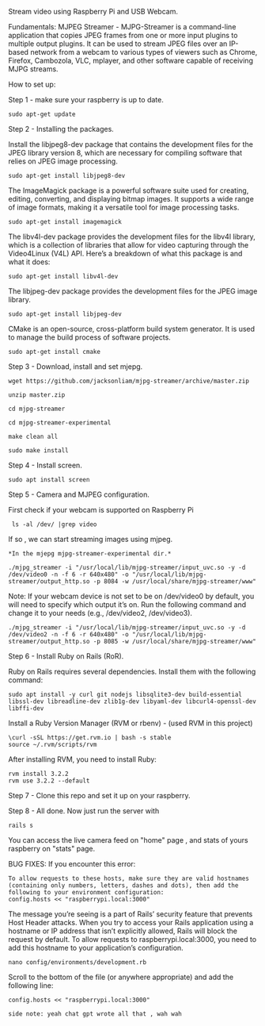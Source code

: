 Stream video using Raspberry Pi and USB Webcam.

Fundamentals: MJPEG Streamer - MJPG-Streamer is a command-line application that copies JPEG frames from one or more input plugins to multiple output plugins. It can be used to stream JPEG files over an IP-based network from a webcam to various types of viewers such as Chrome, Firefox, Cambozola, VLC, mplayer, and other software capable of receiving MJPG streams.

How to set up:

Step 1 - make sure your raspberry is up to date. 
```
sudo apt-get update
```
Step 2 - Installing the packages.

Install the libjpeg8-dev package that contains the development files for the JPEG library version 8, which are necessary for compiling software that relies on JPEG image processing.
```
sudo apt-get install libjpeg8-dev
```

The ImageMagick package is a powerful software suite used for creating, editing, converting, and displaying bitmap images. It supports a wide range of image formats, making it a versatile tool for image processing tasks.
```
sudo apt-get install imagemagick
```

The libv4l-dev package provides the development files for the libv4l library, which is a collection of libraries that allow for video capturing through the Video4Linux (V4L) API. Here’s a breakdown of what this package is and what it does:
```
sudo apt-get install libv4l-dev
```

The libjpeg-dev package provides the development files for the JPEG image library.
```
sudo apt-get install libjpeg-dev
```

CMake is an open-source, cross-platform build system generator. It is used to manage the build process of software projects.
```
sudo apt-get install cmake
```
Step 3 - Download, install and set mjepg. 
```
wget https://github.com/jacksonliam/mjpg-streamer/archive/master.zip
```

```
unzip master.zip
```
```
cd mjpg-streamer
```
```
cd mjpg-streamer-experimental
```
```
make clean all
```
```
sudo make install
```

Step 4 - Install screen. 

```
sudo apt install screen
```

Step 5 - Camera and MJPEG configuration.

First check if your webcam is supported on Raspberry Pi 

```
 ls -al /dev/ |grep video
```

If so , we can start streaming images using mjpeg. 
```
*In the mjepg mjpg-streamer-experimental dir.*
```
```
./mjpg_streamer -i "/usr/local/lib/mjpg-streamer/input_uvc.so -y -d /dev/video0 -n -f 6 -r 640x480" -o "/usr/local/lib/mjpg-streamer/output_http.so -p 8084 -w /usr/local/share/mjpg-streamer/www"
```

Note: If your webcam device is not set to be on /dev/video0 by default, you will need to specify which output it’s on. Run the following command and change it to your needs (e.g., /dev/video2, /dev/video3).
```
./mjpg_streamer -i "/usr/local/lib/mjpg-streamer/input_uvc.so -y -d /dev/video2 -n -f 6 -r 640x480" -o "/usr/local/lib/mjpg-streamer/output_http.so -p 8085 -w /usr/local/share/mjpg-streamer/www"
```

Step 6 - Install Ruby on Rails (RoR).

Ruby on Rails requires several dependencies. Install them with the following command:
```
sudo apt install -y curl git nodejs libsqlite3-dev build-essential libssl-dev libreadline-dev zlib1g-dev libyaml-dev libcurl4-openssl-dev libffi-dev
```
Install a Ruby Version Manager (RVM or rbenv) - (used RVM in this project)
```
\curl -sSL https://get.rvm.io | bash -s stable
source ~/.rvm/scripts/rvm
```
After installing RVM, you need to install Ruby:
```
rvm install 3.2.2
rvm use 3.2.2 --default
```

Step 7 - Clone this repo and set it up on your raspberry.

Step 8 - All done. Now just run the server with 
```
rails s
```
You can access the live camera feed on "home" page , and stats of yours raspberry on "stats" page. 


BUG FIXES:
If you encounter this error: 
```
To allow requests to these hosts, make sure they are valid hostnames (containing only numbers, letters, dashes and dots), then add the following to your environment configuration:
config.hosts << "raspberrypi.local:3000"
```
The message you’re seeing is a part of Rails’ security feature that prevents Host Header attacks. When you try to access your Rails application using a hostname or IP address that isn’t explicitly allowed, Rails will block the request by default. To allow requests to raspberrypi.local:3000, you need to add this hostname to your application’s configuration.
 ```
nano config/environments/development.rb
```
Scroll to the bottom of the file (or anywhere appropriate) and add the following line:
```
config.hosts << "raspberrypi.local:3000"

side note: yeah chat gpt wrote all that , wah wah
```

